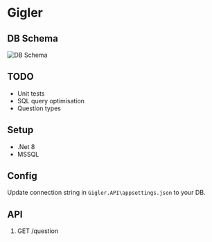 # Gigler

## DB Schema
![DB Schema](https://github.com/user-attachments/assets/e4cc2faf-ea34-4c63-9666-d118585f57f7)

## TODO
- Unit tests
- SQL query optimisation
- Question types

## Setup
- .Net 8
- MSSQL

## Config

Update connection string in `Gigler.API\appsettings.json` to your DB.

## API

1. GET /question